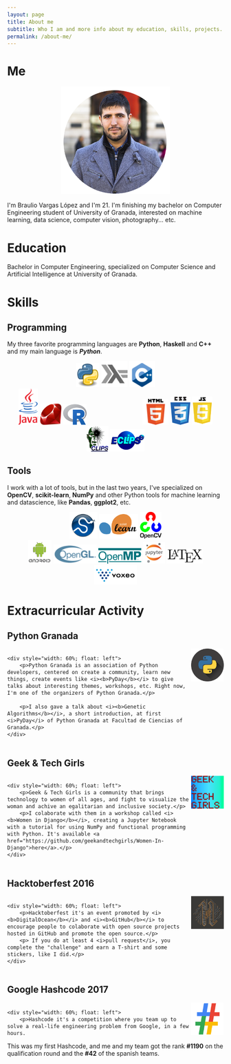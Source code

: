 ```yaml
---
layout: page
title: About me
subtitle: Who I am and more info about my education, skills, projects... 
permalink: /about-me/
---
```


# Me

<img src="/assets/images/me.png" alt="Braulio Vargas López" style="width: 50%; margin-left: 25%">

I'm Braulio Vargas López and I'm 21. I'm finishing my bachelor on Computer Engineering student of University of Granada, interested on machine learning, data science, computer vision, photography... etc.

# Education

Bachelor in Computer Engineering, specialized on Computer Science and Artificial Intelligence at University of Granada.

# Skills
## Programming
My three favorite programming languages are __Python__, __Haskell__ and __C++__ and my main language is ___Python___.
<div style="text-align: center; width: 100%">
    <img src="/assets/images/python.png" alt="Python" class="language" style="width: 11%;"/>
    <img src="/assets/images/haskell.png" alt="Haskell" class="language" style="width: 12%;"/>
    <img src="/assets/images/cpp.png" alt="C++" class="language" style="width: 12%;"/>
</div>
<div style="text-align: center; width: 100%">
    <div>
        <img src="/assets/images/java.png" alt="Java" class="language" style="width: 9%; text-align: left"/>
        <img src="/assets/images/ruby.png" alt="Ruby" class="language" style="width: 10%; text-align: left"/>
        <img src="/assets/images/Rlogo.png" alt="R" class="language" style="width: 11%; text-align: left; margin-right: 25%"/>
        <img src="/assets/images/HTML5.png" alt="HTML" class="language" style="width: 12%; text-align: right"/>
        <img src="/assets/images/css3-logo.png" alt="CSS" class="language" style="width: 9.2%; text-align: right"/>
        <img src="/assets/images/javascript.png" alt="JavaScript" class="language" style="width: 9.5%; text-align: right"/>
    </div>
</div>
<div style="text-align: center; width: 100%">
    <img src="/assets/images/clips.gif" alt="CLIPS" class="language" style="width: 10%;"/>
    <img src="/assets/images/eclipse.png" alt="ECLiPSe" class="language" style="width: 16%;"/>
</div>

## Tools

I work with a lot of tools, but in the last two years, I've specialized on __OpenCV__, __scikit-learn__, __NumPy__ and other Python tools for machine learning and datascience, like __Pandas__, __ggplot2__, etc.

<div style="text-align: center; width: 100%">
    <img src="/assets/images/scipy.png" alt="SciPy" class="language" style="width: 13%;"/>
    <img src="/assets/images/scikit-learn-logo.png" alt="scikit-learn" class="language" style="width: 18%;"/>
    <img src="/assets/images/opencv.png" alt="C++" class="language" style="width: 10%;"/>
</div>

<div style="text-align: center; width: 100%">
    <div>
        <img src="/assets/images/android-logo.png" alt="Android" class="language" style="width: 11%"/>
        <img src="/assets/images/opengl.png" alt="opengl" class="language" style="width: 20%"/>
        <img src="/assets/images/openmp.gif" alt="openmp" class="language" style="width: 20%;"/>
        <img src="/assets/images/jupyter.png" alt="Jupyter" class="language" style="width: 10%"/>
        <img src="/assets/images/latex.png" alt="LaTeX" class="language" style="width: 17%"/>
        <img src="/assets/images/voxeo.png" alt="Voxeo" class="language" style="width: 20%"/>
    </div>
</div>

# Extracurricular Activity

## Python Granada
<div style="width: 100%; display: inline-block;">
    <a href="https://www.python-granada.es"><img src="/assets/images/python-granada.png" alt="Python Granada" style="width: 15%; float: right"></a>

    <div style="width: 60%; float: left">
        <p>Python Granada is an association of Python developers, centered on create a community, learn new things, create events like <i><b>PyDay</b></i> to give talks about interesting themes, workshops, etc. Right now, I'm one of the organizers of Python Granada.</p>

        <p>I also gave a talk about <i><b>Genetic Algorithms</b></i>, a short introduction, at first <i>PyDay</i> of Python Granada at Facultad de Ciencias of Granada.</p>
    </div>
</div>

## Geek & Tech Girls

<div style="width: 100%; display: inline-block;">
    <a href="https://geekandtechgirls.github.io/"><img src="/assets/images/gtg.png" alt="Geek & Tech Girls" style="width: 15%; float: right"></a>

    <div style="width: 60%; float: left">
        <p>Geek & Tech Girls is a community that brings technology to women of all ages, and fight to visualize the woman and achive an egalitarian and inclusive society.</p>
        <p>I colaborate with them in a workshop called <i><b>Women in Django</b></i>, creating a Jupyter Notebook with a tutorial for using NumPy and functional programming with Python. It's available <a href="https://github.com/geekandtechgirls/Women-In-Django">here</a>.</p>
    </div>
</div>

## Hacktoberfest 2016

<div style="width: 100%; display: inline-block;">
    <a href="https://hacktoberfest.digitalocean.com/"><img src="/assets/images/hacktoberfest.png" alt="Hacktoberfest 2016" style="width: 15%; float: right"></a>

    <div style="width: 60%; float: left">
        <p>Hacktoberfest it's an event promoted by <i><b>DigitalOcean</b></i> and <i><b>GitHub</b></i> to encourage people to colaborate with open source projects hosted in GitHub and promote the open source.</p> 
        <p> If you do at least 4 <i>pull request</i>, you complete the "challenge" and earn a T-shirt and some stickers, like I did.</p>
    </div>
</div>

## Google Hashcode 2017

<div style="width: 100%; display: inline-block;">
    <a href="https://hashcode.withgoogle.com/"><img src="/assets/images/hashcode.png" alt="Google Hashcode 2017" style="width: 15%; float: right"></a>

    <div style="width: 60%; float: left">
        <p>Hashcode it's a competition where you team up to solve a real-life engineering problem from Google, in a few hours.
</p> 
        <p>This was my first Hashcode, and me and my team got the rank <b>#1190</b> on the qualification round and the <b>#42</b> of the spanish teams.</p>
    </div>
</div>